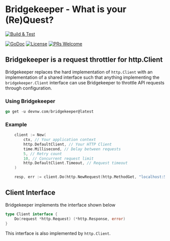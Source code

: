 # Bridgekeeper - What is your (Re)Quest?

[![Build & Test](https://github.com/devnw/bridgekeeper/actions/workflows/build.yml/badge.svg)](https://github.com/devnw/bridgekeeper/actions/workflows/build.yml)
<!-- [![Go Report Card](https://goreportcard.com/badge/devnw.com/bridgekeeper)](https://goreportcard.com/badge/devnw.com/bridgekeeper) -->
[![GoDoc](https://godoc.org/devnw.com/bridgekeeper?status.svg)](https://pkg.go.dev/devnw.com/bridgekeeper)
[![License](https://img.shields.io/badge/License-Apache%202.0-blue.svg)](https://opensource.org/licenses/Apache-2.0)
[![PRs Welcome](https://img.shields.io/badge/PRs-welcome-brightgreen.svg)](http://makeapullrequest.com)

## Bridgekeeper is a request throttler for http.Client

Bridgekeeper replaces the hard implementation of `http.Client` with an
implementation of a shared interface such that anything implementing the
`bridgekeeper.Client` interface can use Bridgekeeper to throttle API requests through configuration.

### Using Bridgekeeper

```go
go get -u devnw.com/bridgekeeper@latest
```

### Example

```go
    client := New(
        ctx, // Your application context
        http.DefaultClient, // Your HTTP Client
        time.Millisecond, // Delay between requests
        5, // Retry count
        10, // Concurrent request limit
        http.DefaultClient.Timeout, // Request timeout
    )

    resp, err := client.Do(http.NewRequest(http.MethodGet, "localhost:5555"))
```

## Client Interface

Bridgekeeper implements the interface shown below

```go
type Client interface {
    Do(request *http.Request) (*http.Response, error)
}
```

This interface is also implemented by `http.Client`.
